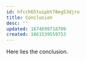 ```yaml
---
id: hfcch65tuipbt78eg53djro
title: Conclusion
desc: ''
updated: 1674699718709
created: 1661539559753
---
```

Here lies the conclusion.

